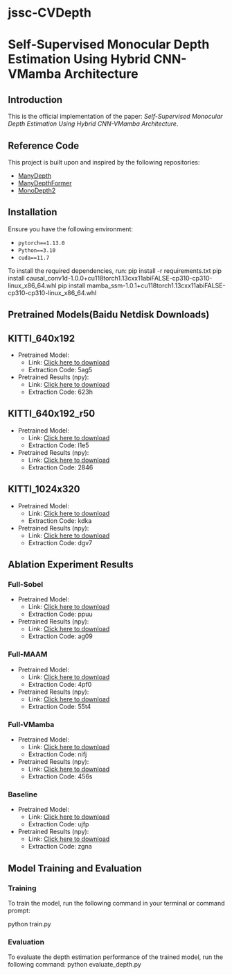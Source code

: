 # jssc-CVDepth
# Self-Supervised Monocular Depth Estimation Using Hybrid CNN-VMamba Architecture

## Introduction
This is the official implementation of the paper: *Self-Supervised Monocular Depth Estimation Using Hybrid CNN-VMamba Architecture*.

## Reference Code
This project is built upon and inspired by the following repositories:
- [ManyDepth](https://github.com/nianticlabs/manydepth)
- [ManyDepthFormer](https://github.com/fogfog2/manydepthformer)
- [MonoDepth2](https://github.com/nianticlabs/monodepth2)

## Installation
Ensure you have the following environment:
- `pytorch==1.13.0`
- `Python==3.10`
- `cuda==11.7`

To install the required dependencies, run:
pip install -r requirements.txt
pip install causal_conv1d-1.0.0+cu118torch1.13cxx11abiFALSE-cp310-cp310-linux_x86_64.whl
pip install mamba_ssm-1.0.1+cu118torch1.13cxx11abiFALSE-cp310-cp310-linux_x86_64.whl

## Pretrained Models(Baidu Netdisk Downloads)
## KITTI_640x192  
- Pretrained Model:  
  - Link: [Click here to download](https://pan.baidu.com/s/1ZLopzwK2FZmzHmIJdjFldQ?pwd=5ag5)  
  - Extraction Code: 5ag5  
- Pretrained Results (npy):  
  - Link: [Click here to download](https://pan.baidu.com/s/19eugxlOksA5nuVJUdlUTJg?pwd=623h)  
  - Extraction Code: 623h  
  
## KITTI_640x192_r50  
- Pretrained Model:  
  - Link: [Click here to download](https://pan.baidu.com/s/1lWBkDkfQ4fUPOqgrp7EcrQ?pwd=l1e5)  
  - Extraction Code: l1e5  
- Pretrained Results (npy):  
  - Link: [Click here to download](https://pan.baidu.com/s/1r5YjBCOQt9DO9KYf36gIyQ?pwd=2846)  
  - Extraction Code: 2846  
  
## KITTI_1024x320  
- Pretrained Model:  
  - Link: [Click here to download](https://pan.baidu.com/s/11g5_uw5V8rfDLzlHVV-Yfw?pwd=kdka)  
  - Extraction Code: kdka  
- Pretrained Results (npy):  
  - Link: [Click here to download](https://pan.baidu.com/s/1DyWDgnoa1Te6bxZxl_rkhQ?pwd=dgv7)  
  - Extraction Code: dgv7  
  
## Ablation Experiment Results  
  
### Full-Sobel  
- Pretrained Model:  
  - Link: [Click here to download](https://pan.baidu.com/s/1RDSOLfqp-orpDZp1rh5tKw?pwd=ppuu)  
  - Extraction Code: ppuu  
- Pretrained Results (npy):  
  - Link: [Click here to download](https://pan.baidu.com/s/1QVSUqtw8nuhBqveaosUjOw?pwd=ag09)  
  - Extraction Code: ag09  
  
### Full-MAAM  
- Pretrained Model:  
  - Link: [Click here to download](https://pan.baidu.com/s/13Qsic5pOIVThClpjrMDrlQ?pwd=4pf0)  
  - Extraction Code: 4pf0  
- Pretrained Results (npy):  
  - Link: [Click here to download](https://pan.baidu.com/s/1Qok_LFAKHEoK0g2rYzizIw?pwd=55t4)  
  - Extraction Code: 55t4  
  
### Full-VMamba  
- Pretrained Model:  
  - Link: [Click here to download](https://pan.baidu.com/s/1WbAXsgTI-HPVaZx-o3kFYQ?pwd=nifj)  
  - Extraction Code: nifj  
- Pretrained Results (npy):  
  - Link: [Click here to download](https://pan.baidu.com/s/1K66qYeKgxT3ElO2LbIM87A?pwd=456s)  
  - Extraction Code: 456s  
  
### Baseline  
- Pretrained Model:  
  - Link: [Click here to download](https://pan.baidu.com/s/1UyrhhbM_cffnKqG76bUeQA?pwd=ujfp)  
  - Extraction Code: ujfp  
- Pretrained Results (npy):  
  - Link: [Click here to download](https://pan.baidu.com/s/1fcmO2SXBuqY8GVLrnDvk8A?pwd=zgna)  
  - Extraction Code: zgna

## Model Training and Evaluation  
  
### Training  
To train the model, run the following command in your terminal or command prompt:  
  
python train.py

### Evaluation
To evaluate the depth estimation performance of the trained model, run the following command:
python evaluate_depth.py




